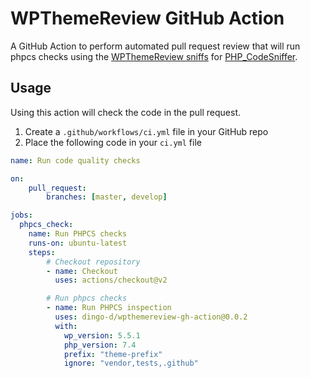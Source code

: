 # WPThemeReview GitHub Action

A GitHub Action to perform automated pull request review that will run phpcs checks using the [WPThemeReview sniffs](https://github.com/WPTT/WPThemeReview/) for [PHP_CodeSniffer](https://github.com/squizlabs/PHP_CodeSniffer).

## Usage

Using this action will check the code in the pull request.

1. Create a `.github/workflows/ci.yml` file in your GitHub repo
2. Place the following code in your `ci.yml` file

```yml
name: Run code quality checks

on:
    pull_request:
        branches: [master, develop]

jobs:
  phpcs_check:
    name: Run PHPCS checks
    runs-on: ubuntu-latest
    steps:
        # Checkout repository
        - name: Checkout
          uses: actions/checkout@v2

        # Run phpcs checks
        - name: Run PHPCS inspection
          uses: dingo-d/wpthemereview-gh-action@0.0.2
          with:
            wp_version: 5.5.1
            php_version: 7.4
            prefix: "theme-prefix"
            ignore: "vendor,tests,.github"
```